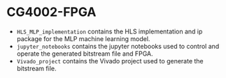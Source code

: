 # CG4002-FPGA

- `HLS_MLP_implementation` contains the HLS implementation and ip package for the MLP machine learning model.
- `jupyter_notebooks` contains the jupyter notebooks used to control and operate the generated bitstream file and FPGA.
- `Vivado_project` contains the Vivado project used to generate the bitstream file.
